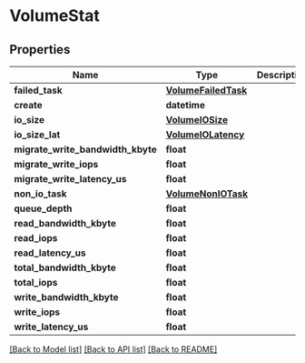 # VolumeStat

## Properties
Name | Type | Description | Notes
------------ | ------------- | ------------- | -------------
**failed_task** | [**VolumeFailedTask**](VolumeFailedTask.md) |  | [optional] 
**create** | **datetime** |  | [optional] 
**io_size** | [**VolumeIOSize**](VolumeIOSize.md) |  | [optional] 
**io_size_lat** | [**VolumeIOLatency**](VolumeIOLatency.md) |  | [optional] 
**migrate_write_bandwidth_kbyte** | **float** |  | [optional] 
**migrate_write_iops** | **float** |  | [optional] 
**migrate_write_latency_us** | **float** |  | [optional] 
**non_io_task** | [**VolumeNonIOTask**](VolumeNonIOTask.md) |  | [optional] 
**queue_depth** | **float** |  | [optional] 
**read_bandwidth_kbyte** | **float** |  | [optional] 
**read_iops** | **float** |  | [optional] 
**read_latency_us** | **float** |  | [optional] 
**total_bandwidth_kbyte** | **float** |  | [optional] 
**total_iops** | **float** |  | [optional] 
**write_bandwidth_kbyte** | **float** |  | [optional] 
**write_iops** | **float** |  | [optional] 
**write_latency_us** | **float** |  | [optional] 

[[Back to Model list]](../README.md#documentation-for-models) [[Back to API list]](../README.md#documentation-for-api-endpoints) [[Back to README]](../README.md)


